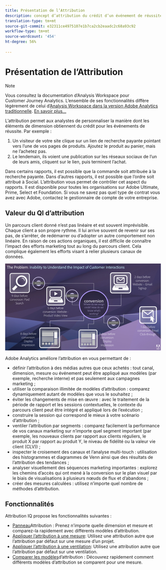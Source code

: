 ```yaml
---
title: Présentation de l’Attribution
description: concept d’attribution du crédit d’un événement de réussite à plusieurs éléments de dimension.
translation-type: tm+mt
source-git-commit: e32311ce4975107e1b7ca2cb2eaadc2c68a93c92
workflow-type: tm+mt
source-wordcount: '454'
ht-degree: 56%

---
```



# Présentation de l’Attribution

>[!NOTE]
>
>Vous consultez la documentation d’Analysis Workspace pour Customer Journey Analytics. L’ensemble de ses fonctionnalités diffère légèrement de celui d’[Analysis Workspace dans la version Adobe Analytics traditionnelle](https://docs.adobe.com/content/help/fr-FR/analytics/analyze/analysis-workspace/home.html). [En savoir plus...](/help/getting-started/cja-aa.md)

L’attribution permet aux analystes de personnaliser la manière dont les éléments de dimension obtiennent du crédit pour les événements de réussite. Par exemple :

1. Un visiteur de votre site clique sur un lien de recherche payante pointant vers l’une de vos pages de produits. Ajoutez le produit au panier, mais ne l’achetez pas.
2. Le lendemain, ils voient une publication sur les réseaux sociaux de l’un de leurs amis, cliquent sur le lien, puis terminent l’achat.

Dans certains rapports, il est possible que la commande soit attribuée à la recherche payante. Dans d’autres rapports, il est possible que l’ordre soit attribué à Social. L’attribution vous permet de contrôler cet aspect du rapports. Il est disponible pour toutes les organisations sur Adobe Ultimate, Prime, Select et Foundation. Si vous ne savez pas quel type de contrat vous avez avec Adobe, contactez le gestionnaire de compte de votre entreprise.

## Valeur du QI d’attribution

Un parcours client donné n’est pas linéaire et est souvent imprévisible. Chaque client a son propre rythme. Il lui arrive souvent de revenir sur ses pas, de s’arrêter, de redémarrer ou d’adopter un autre comportement non linéaire. En raison de ces actions organiques, il est difficile de connaître l’impact des efforts marketing tout au long du parcours client. Cela complique également les efforts visant à relier plusieurs canaux de données.

![Problème d’Attribution IQ](assets/attribution_iq_problem.png)

Adobe Analytics améliore l’attribution en vous permettant de :

* définir l’attribution à des médias autres que ceux achetés : tout canal, dimension, mesure ou événement peut être appliqué aux modèles (par exemple, recherche interne) et pas seulement aux campagnes marketing ;
* utiliser la comparaison illimitée de modèles d’attribution : comparez dynamiquement autant de modèles que vous le souhaitez ;
* éviter les changements de mise en œuvre : avec le traitement de la période de rapport et les sessions contextuelles, le contexte du parcours client peut être intégré et appliqué lors de l’exécution ;
* construire la session qui correspond le mieux à votre scénario d’attribution ;
* ventiler l’attribution par segments : comparez facilement la performance de vos canaux marketing sur n’importe quel segment important (par exemple, les nouveaux clients par rapport aux clients réguliers, le produit X par rapport au produit Y, le niveau de fidélité ou la valeur vie client (CLV)) ;
* inspecter le croisement des canaux et l’analyse multi-touch : utilisation des histogrammes et diagrammes de Venn ainsi que des résultats de l’attribution des tendances ;
* analyser visuellement des séquences marketing importantes : explorez les chemins d’accès qui ont mené à la conversion sur le plan visuel par le biais de visualisations à plusieurs nœuds de flux et d’abandons ;
* créer des mesures calculées : utilisez n’importe quel nombre de méthodes d’attribution.

## Fonctionnalités

Attribution IQ propose les fonctionnalités suivantes :

* [Panneau](../c-panels/attribution.md)Attribution : Prenez n’importe quelle dimension et mesure et comparez-la rapidement avec différents modèles d’attribution.
* [Appliquer l’attribution à une mesure](../build-workspace-project/column-row-settings/column-settings.md): Utilisez une attribution autre que l’attribution par défaut sur une mesure d’un projet.
* [Appliquer l’attribution à une ventilation](/help/components/dimensions/t-breakdown-fa.md): Utilisez une attribution autre que l’attribution par défaut sur une ventilation.
* [Comparer les modèles](/help/components/apply-create-metrics.md)d’attribution : Découvrez rapidement comment différents modèles d’attribution se comparent pour une mesure.
